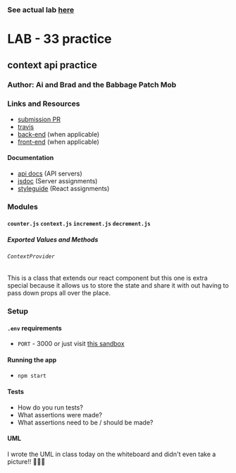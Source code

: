 ### See actual lab [here](https://github.com/401-advanced-javascript-aimurphy/33-ContextAPI)

# LAB - 33 practice

## context api practice

### Author: Ai and Brad and the Babbage Patch Mob

### Links and Resources
* [submission PR](http://xyz.com)
* [travis](http://xyz.com)
* [back-end](http://xyz.com) (when applicable)
* [front-end](http://xyz.com) (when applicable)

#### Documentation
* [api docs](http://xyz.com) (API servers)
* [jsdoc](http://xyz.com) (Server assignments)
* [styleguide](http://xyz.com) (React assignments)

### Modules
#### `counter.js`  `context.js`  `increment.js`  `decrement.js`
##### Exported Values and Methods

###### `ContextProvider`
This is a class that extends our react component but this one is extra special because it allows us to store the state and share it with out having to pass down props all over the place.

### Setup
#### `.env` requirements
* `PORT` - 3000 or just visit [this sandbox](https://codesandbox.io/s/class-33-starter-code-counter-govee)

#### Running the app
* `npm start`
  
#### Tests
* How do you run tests?
* What assertions were made?
* What assertions need to be / should be made?

#### UML
I wrote the UML in class today on the whiteboard and didn't even take a picture!! 🤦🏻‍♀️
